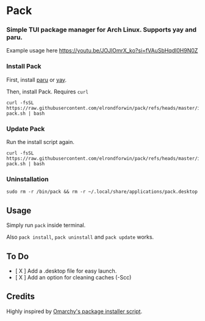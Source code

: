 # Pack
### Simple TUI package manager for Arch Linux. Supports yay and paru.

Example usage here
https://youtu.be/JOJlOmrX_ko?si=fVAuSbHqdI0H9N0Z

### Install Pack
First, install [paru](https://github.com/Morganamilo/paru) or [yay](https://github.com/Jguer/yay).

Then, install Pack.
Requires ``curl``
```
curl -fsSL https://raw.githubusercontent.com/elrondforwin/pack/refs/heads/master/install-pack.sh | bash
```

### Update Pack
Run the install script again.
```
curl -fsSL https://raw.githubusercontent.com/elrondforwin/pack/refs/heads/master/install-pack.sh | bash
```
### Uninstallation
```
sudo rm -r /bin/pack && rm -r ~/.local/share/applications/pack.desktop
```

## Usage
Simply run ``pack`` inside terminal.

Also ``pack install``, ``pack uninstall`` and ``pack update`` works.

## To Do
- [ X ] Add a .desktop file for easy launch.
- [ X ] Add an option for cleaning caches (-Scc)

## Credits
Highly inspired by [Omarchy's package installer script](https://github.com/basecamp/omarchy/blob/master/bin/omarchy-pkg-install).
